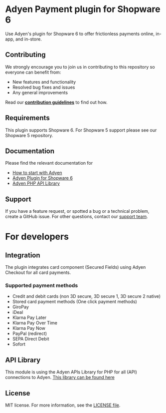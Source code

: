 # Adyen Payment plugin for Shopware 6
Use Adyen's plugin for Shopware 6 to offer frictionless payments online, in-app, and in-store.

## Contributing
We strongly encourage you to join us in contributing to this repository so everyone can benefit from:
* New features and functionality
* Resolved bug fixes and issues
* Any general improvements

Read our [**contribution guidelines**](https://github.com/Adyen/.github/blob/master/CONTRIBUTING.md) to find out how.

## Requirements
This plugin supports Shopware 6. For Shopware 5 support please see our Shopware 5 repository.

## Documentation
Please find the relevant documentation for
 - [How to start with Adyen](https://www.adyen.com/get-started)
 - [Adyen Plugin for Shopware 6](https://docs.adyen.com/plugins/shopware-6)
 - [Adyen PHP API Library](https://docs.adyen.com/development-resources/libraries#php)

## Support
If you have a feature request, or spotted a bug or a technical problem, create a GitHub issue. For other questions, 
contact our [support team](https://support.adyen.com/hc/en-us/requests/new?ticket_form_id=360000705420).

# For developers

## Integration
The plugin integrates card component (Secured Fields) using Adyen Checkout for all card payments.

### Supported payment methods
 - Credit and debit cards (non 3D secure, 3D secure 1, 3D secure 2 native)
 - Stored card payment methods (One click payment methods)
 - GiroPay
 - iDeal
 - Klarna Pay Later
 - Klarna Pay Over Time
 - Klarna Pay Now
 - PayPal (redirect)
 - SEPA Direct Debit
 - Sofort

## API Library
This module is using the Adyen APIs Library for PHP for all (API) connections to Adyen.
<a href="https://github.com/Adyen/adyen-php-api-library" target="_blank">This library can be found here</a>

## License
MIT license. For more information, see the [LICENSE file](LICENSE).
